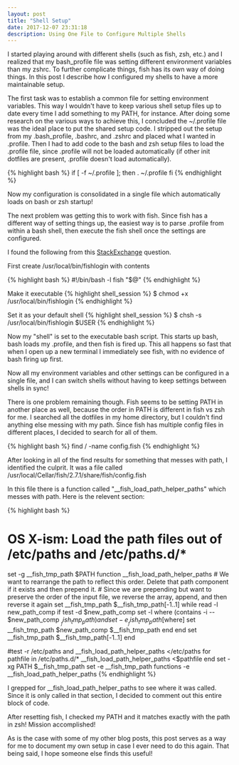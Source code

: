 ```yaml
---
layout: post
title: "Shell Setup"
date: 2017-12-07 23:31:18
description: Using One File to Configure Multiple Shells
---
```


I started playing around with different shells (such as fish, zsh, etc.) and I realized that my bash_profile file was setting different environment variables than my zshrc. To further complicate things, fish has its own way of doing things. In this post I describe how I configured my shells to have a more maintainable setup.

The first task was to establish a common file for setting environment variables. This way I wouldn't have to keep various shell setup files up to date every time I add something to my PATH, for instance. After doing some research on the various ways to achieve this, I concluded the ~/.profile file was the ideal place to put the shared setup code. I stripped out the setup from my .bash_profile, .bashrc, and .zshrc and placed what I wanted in .profile. Then I had to add code to the bash and zsh setup files to load the .profile file, since .profile will not be loaded automatically (if other init dotfiles are present, .profile doesn't load automatically).

{% highlight bash %}
if [ -f ~/.profile ]; then
   . ~/.profile
fi
{% endhighlight %}

Now my configuration is consolidated in a single file which automatically loads on bash or zsh startup!

The next problem was getting this to work with fish. Since fish has a different way of setting things up, the easiest way is to parse .profile from within a bash shell, then execute the fish shell once the settings are configured.

I found the following from this [StackExchange][StackExchange] question.

First create /usr/local/bin/fishlogin with contents

{% highlight bash %}
#!/bin/bash -l
fish "$@"
{% endhighlight %}

Make it executable
{% highlight shell_session %}
$ chmod +x /usr/local/bin/fishlogin
{% endhighlight %}

Set it as your default shell
{% highlight shell_session  %}
$ chsh -s /usr/local/bin/fishlogin $USER
{% endhighlight %}

Now my "shell" is set to the executable bash script. This starts up bash, bash loads my .profile, and then fish is fired up. This all happens so fast that when I open up a new terminal I immediately see fish, with no evidence of bash firing up first.

Now all my environment variables and other settings can be configured in a single file, and I can switch shells without having to keep settings between shells in sync!

There is one problem remaining though. Fish seems to be setting PATH in another place as well, because the order in PATH is different in fish vs zsh for me. I searched all the dotfiles in my home directory, but I couldn't find anything else messing with my path. Since fish has multiple config files in different places, I decided to search for all of them.

{% highlight bash %}
find / -name config.fish
{% endhighlight %}

After looking in all of the find results for something that messes with path, I identified the culprit. It was a file called /usr/local/Cellar/fish/2.7.1/share/fish/config.fish

In this file there is a function called "__fish_load_path_helper_paths" which messes with path. Here is the relevent section:

{% highlight bash %}
# OS X-ism: Load the path files out of /etc/paths and /etc/paths.d/*
set -g __fish_tmp_path $PATH
function __fish_load_path_helper_paths
    # We want to rearrange the path to reflect this order. Delete that path component if it exists and then prepend it.
    # Since we are prepending but want to preserve the order of the input file, we reverse the array, append, and then reverse it again
    set __fish_tmp_path $__fish_tmp_path[-1..1]
    while read -l new_path_comp
        if test -d $new_path_comp
            set -l where (contains -i -- $new_path_comp $__fish_tmp_path)
            and set -e __fish_tmp_path[$where]
            set __fish_tmp_path $new_path_comp $__fish_tmp_path
        end
    end
    set __fish_tmp_path $__fish_tmp_path[-1..1]
end

#test -r /etc/paths
and __fish_load_path_helper_paths </etc/paths
for pathfile in /etc/paths.d/*
    __fish_load_path_helper_paths <$pathfile
end
set -xg PATH $__fish_tmp_path
set -e __fish_tmp_path
functions -e __fish_load_path_helper_paths
{% endhighlight %}

I grepped for __fish_load_path_helper_paths to see where it was called. Since it is only called in that section, I decided to comment out this entire block of code.

After resetting fish, I checked my PATH and it matches exactly with the path in zsh! Mission accomplished!

As is the case with some of my other blog posts, this post serves as a way for me to document my own setup in case I ever need to do this again. That being said, I hope someone else finds this useful!


[StackExchange]: https://superuser.com/questions/446925/re-use-profile-for-fish
